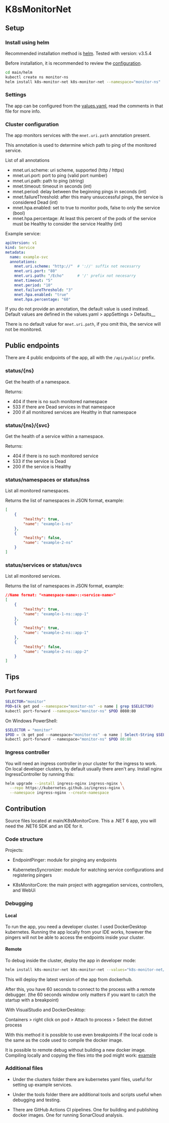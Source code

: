 # K8sMonitorNet

## Setup

### Install using helm

Recommended installation method is [helm](https://helm.sh/). Tested with version: v3.5.4

Before installation, it is recommended to review the [configuration](#settings).

```bash
cd main/helm
kubectl create ns monitor-ns
helm install k8s-monitor-net k8s-monitor-net --namespace="monitor-ns"
```

### Settings

The app can be configured from the [values.yaml](main/helm/k8s-monitor-net/values.yaml), read the comments in that file for more info.

### Cluster configuration

The app monitors services with the `mnet.uri.path` annotation present.

This annotation is used to determine which path to ping of the monitored service.

List of all annotations

- mnet.uri.scheme: uri scheme, supported (http / https)
- mnet.uri.port: port to ping (valid port number)
- mnet.uri.path: path to ping (string)
- mnet.timeout: timeout in seconds (int)
- mnet.period: delay between the beginning pings in seconds (int)
- mnet.failureThreshold: after this many unsuccessful pings, the service is considered Dead (int)
- mnet.hpa.enabled: set to true to monitor pods, false to only the service (bool)
- mnet.hpa.percentage: At least this percent of the pods of the service must be Healthy to consider the service Healthy (int)

Example service:

```yaml
apiVersion: v1
kind: Service
metadata:
  name: example-svc
  annotations:
    mnet.uri.scheme: "http://"  # '://' suffix not necesarry
    mnet.uri.port: "80"
    mnet.uri.path: "/Echo"      # '/' prefix not necesarry
    mnet.timeout: "5"
    mnet.period: "10"
    mnet.failureThreshold: "3"
    mnet.hpa.enabled: "true"
    mnet.hpa.percentage: "60"
```

If you do not provide an annotation, the default value is used instead. Default values are defined in the values.yaml > appSettings > Defaults__

There is no default value for `mnet.uri.path`, if you omit this, the service will not be monitored.

## Public endpoints

There are 4 public endpoints of the app, all with the `/api/public/` prefix.

### status/{ns}

Get the health of a namespace.

Returns:

- 404 if there is no such monitored namespace
- 533 if there are Dead services in that namespace
- 200 if all monitored services are Healthy in that namespace

### status/{ns}/{svc}

Get the health of a service within a namespace.

Returns:

- 404 if there is no such monitored service
- 533 if the service is Dead
- 200 if the service is Healthy

### status/namespaces or status/nss

List all monitored namespaces.

Returns the list of namespaces in JSON format, example:

```json
[
    {
        "healthy": true,
        "name": "example-1-ns"
    },
    {
        "healthy": false,
        "name": "example-2-ns"
    }
]
```

### status/services or status/svcs

List all monitored services.

Returns the list of namespaces in JSON format, example:

```json
//Name format: "<namespace-name>::<service-name>"
[
    {
        "healthy": true,
        "name": "example-1-ns::app-1"
    },
    {
        "healthy": true,
        "name": "example-2-ns::app-1"
    },
    {
        "healthy": false,
        "name": "example-2-ns::app-2"
    }
]
```

## Tips

### Port forward

```bash
SELECTOR="monitor"
POD=$(k get pod --namespace="monitor-ns" -o name | grep $SELECTOR)
kubectl port-forward --namespace="monitor-ns" $POD 8080:80
```

On Windows PowerShell:

```PowerShell
$SELECTOR = "monitor"
$POD = (k get pod --namespace="monitor-ns" -o name | Select-String $SELECTOR).Line.Split('/')[1]
kubectl port-forward --namespace="monitor-ns" $POD 80:80
```

### Ingress controller

You will need an ingress controller in your cluster for the ingress to work. On local developer clusters, by default usually there aren't any. Install nginx IngressController by running this:

```bash
helm upgrade --install ingress-nginx ingress-nginx \
  --repo https://kubernetes.github.io/ingress-nginx \
  --namespace ingress-nginx --create-namespace
```

## Contribution

Source files located at main/K8sMonitorCore. This a .NET 6 app, you will need the .NET6 SDK and an IDE for it.

### Code structure

Projects:

- EndpointPinger: module for pinging any endpoints

- KubernetesSyncronizer: module for watching service configurations and registering pingers

- K8sMonitorCore: the main project with aggregation services, controllers, and WebUi

### Debugging

#### Local

To run the app, you need a developer cluster. I used DockerDesktop kubernetes. Running the app locally from your IDE works, however the pingers will not be able to access the endpoints inside your cluster.

#### Remote

To debug inside the cluster, deploy the app in developer mode:

```bash
helm install k8s-monitor-net k8s-monitor-net --values="k8s-monitor-net/values-developer.yaml" --namespace="monitor-ns"
```

This will deploy the latest version of the app from dockerhub.

After this, you have 60 seconds to connect to the process with a remote debugger. (the 60 seconds window only matters if you want to catch the startup with a breakpoint)

With VisualStudio and DockerDesktop:

Containers > right click on pod > Attach to process > Select the dotnet process

With this method it is possible to use even breakpoints if the local code is the same as the code used to compile the docker image.

It is possible to remote debug without building a new docker image. Compiling locally and copying the files into the pod might work: [example](tools/debugger/script.ps1)

### Additional files

- Under the clusters folder there are kubernetes yaml files, useful for setting up example services.

- Under the tools folder there are additional tools and scripts useful when debugging and testing.

- There are GitHub Actions CI pipelines. One for building and publishing docker images. One for running SonarCloud analysis.
